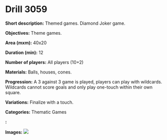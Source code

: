 # Drill 3059

**Short description:**
Themed games. Diamond Joker game.

**Objectives:**
Theme games.

**Area (mxm):**
40x20

**Duration (min):**
12

**Number of players:**
All players (10+2)

**Materials:**
Balls, houses, cones.

**Progression:**
A 3 against 3 game is played, players can play with wildcards. Wildcards cannot score goals and only play one-touch within their own square.

**Variations:**
Finalize with a touch.

**Categories:**
Thematic Games

**:**


**Images:**
![](https://www.coachingfutsal.com/\images\e90e7e5c-b238-4777-8f42-001ba65d846f_49.png)

